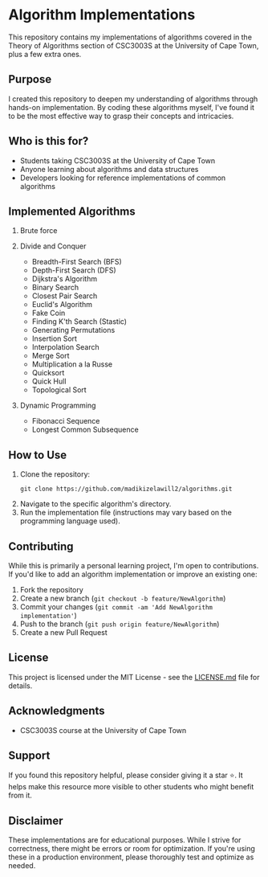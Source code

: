 # Algorithm Implementations

This repository contains my implementations of algorithms covered in the Theory of Algorithms section of CSC3003S at the University of Cape Town, plus a few extra ones.

## Purpose

I created this repository to deepen my understanding of algorithms through hands-on implementation. By coding these algorithms myself, I've found it to be the most effective way to grasp their concepts and intricacies.

## Who is this for?

- Students taking CSC3003S at the University of Cape Town
- Anyone learning about algorithms and data structures
- Developers looking for reference implementations of common algorithms

## Implemented Algorithms

1. Brute force
2. Divide and Conquer
   - Breadth-First Search (BFS)
   - Depth-First Search (DFS)
   - Dijkstra's Algorithm
   - Binary Search
   - Closest Pair Search
   - Euclid's Algorithm
   - Fake Coin
   - Finding K'th Search (Stastic)
   - Generating Permutations
   - Insertion Sort
   - Interpolation Search
   - Merge Sort
   - Multiplication a la Russe
   - Quicksort
   - Quick Hull
   - Topological Sort

3. Dynamic Programming
   - Fibonacci Sequence
   - Longest Common Subsequence

## How to Use

1. Clone the repository:
   ```
   git clone https://github.com/madikizelawill2/algorithms.git
   ```
2. Navigate to the specific algorithm's directory.
3. Run the implementation file (instructions may vary based on the programming language used).

## Contributing

While this is primarily a personal learning project, I'm open to contributions. If you'd like to add an algorithm implementation or improve an existing one:

1. Fork the repository
2. Create a new branch (`git checkout -b feature/NewAlgorithm`)
3. Commit your changes (`git commit -am 'Add NewAlgorithm implementation'`)
4. Push to the branch (`git push origin feature/NewAlgorithm`)
5. Create a new Pull Request

## License

This project is licensed under the MIT License - see the [LICENSE.md](LICENSE.md) file for details.

## Acknowledgments

- CSC3003S course at the University of Cape Town

## Support

If you found this repository helpful, please consider giving it a star ⭐. It helps make this resource more visible to other students who might benefit from it.

## Disclaimer

These implementations are for educational purposes. While I strive for correctness, there might be errors or room for optimization. If you're using these in a production environment, please thoroughly test and optimize as needed.
